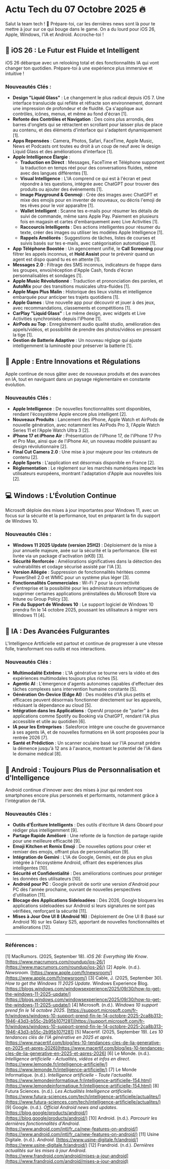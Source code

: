 # Actu Tech du 07 Octobre 2025 🔥

Salut la team tech ! 🚀 Prépare-toi, car les dernières news sont là pour te mettre à jour sur ce qui bouge dans le game. On a du lourd pour iOS 26, Apple, Windows, l'IA et Android. Accroche-toi !

## 📱 iOS 26 : Le Futur est Fluide et Intelligent

iOS 26 débarque avec un relooking total et des fonctionnalités IA qui vont changer ton quotidien. Prépare-toi à une expérience plus immersive et intuitive !

### Nouveautés Clés :

*   **Design "Liquid Glass"** : Le changement le plus radical depuis iOS 7. Une interface translucide qui reflète et réfracte son environnement, donnant une impression de profondeur et de fluidité. Ça s'applique aux contrôles, icônes, menus, et même au fond d'écran [1].
*   **Refonte des Contrôles et Navigation** : Des coins plus arrondis, des barres d'onglets qui se rétractent en scrollant pour laisser plus de place au contenu, et des éléments d'interface qui s'adaptent dynamiquement [1].
*   **Apps Repensées** : Camera, Photos, Safari, FaceTime, Apple Music, News et Podcasts ont toutes eu droit à un coup de neuf avec le design Liquid Glass et des améliorations d'interface [1].
*   **Apple Intelligence Élargie** :
    *   **Traduction en Direct** : Messages, FaceTime et Téléphone supportent la traduction en temps réel pour des conversations fluides, même avec des langues différentes [1].
    *   **Visual Intelligence** : L'IA comprend ce qui est à l'écran et peut répondre à tes questions, intégrée avec ChatGPT pour trouver des produits ou ajouter des événements [1].
    *   **Image Playground & Genmoji** : Crée des images avec ChatGPT et mixe des emojis pour en inventer de nouveaux, ou décris l'emoji de tes rêves pour le voir apparaître [1].
    *   **Wallet Intelligent** : Scanne tes e-mails pour résumer les détails de suivi de commande, même sans Apple Pay. Paiement en plusieurs fois en magasin et cartes d'embarquement avec Live Activities [1].
    *   **Raccourcis Intelligents** : Des actions intelligentes pour résumer du texte, créer des images ou utiliser les modèles Apple Intelligence [1].
    *   **Rappels Améliorés** : Suggestions de tâches, listes de courses et suivis basés sur tes e-mails, avec catégorisation automatique [1].
*   **App Téléphone Boostée** : Un agencement unifié, le **Call Screening** pour filtrer les appels inconnus, et **Hold Assist** pour te prévenir quand un agent est dispo quand tu es en attente [1].
*   **Messages 2.0** : Filtrage des SMS inconnus, indicateurs de frappe dans les groupes, envoi/réception d'Apple Cash, fonds d'écran personnalisables et sondages [1].
*   **Apple Music Révolutionné** : Traduction et prononciation des paroles, et **AutoMix** pour des transitions musicales ultra-fluides [1].
*   **Apple Maps Plus Malin** : Historique des lieux visités et intelligence embarquée pour anticiper tes trajets quotidiens [1].
*   **Apple Games** : Une nouvelle app pour découvrir et jouer à des jeux, avec recommandations, classements et compétitions [1].
*   **CarPlay "Liquid Glass"** : Le même design, avec widgets et Live Activities synchronisés depuis l'iPhone [1].
*   **AirPods au Top** : Enregistrement audio qualité studio, amélioration des appels/vidéos, et possibilité de prendre des photos/vidéos en pressant la tige [1].
*   **Gestion de Batterie Adaptive** : Un nouveau réglage qui ajuste intelligemment la luminosité pour préserver la batterie [1].

## 🍎 Apple : Entre Innovations et Régulations

Apple continue de nous gâter avec de nouveaux produits et des avancées en IA, tout en naviguant dans un paysage réglementaire en constante évolution.

### Nouveautés Clés :

*   **Apple Intelligence** : De nouvelles fonctionnalités sont disponibles, rendant l'écosystème Apple encore plus intelligent [2].
*   **Nouveaux Produits** : Lancement des iPhone, Apple Watch et AirPods de nouvelle génération, avec notamment les AirPods Pro 3, l'Apple Watch Series 11 et l'Apple Watch Ultra 3 [2].
*   **iPhone 17 et iPhone Air** : Présentation de l'iPhone 17, de l'iPhone 17 Pro et Pro Max, ainsi que de l'iPhone Air, un nouveau modèle puissant au design révolutionnaire [2].
*   **Final Cut Camera 2.0** : Une mise à jour majeure pour les créateurs de contenu [2].
*   **Apple Sports** : L'application est désormais disponible en France [2].
*   **Réglementation** : Le règlement sur les marchés numériques impacte les utilisateurs européens, montrant l'adaptation d'Apple aux nouvelles lois [2].

## 💻 Windows : L'Évolution Continue

Microsoft déploie des mises à jour importantes pour Windows 11, avec un focus sur la sécurité et la performance, tout en préparant la fin du support de Windows 10.

### Nouveautés Clés :

*   **Windows 11 2025 Update (version 25H2)** : Déploiement de la mise à jour annuelle majeure, axée sur la sécurité et la performance. Elle est livrée via un package d'activation (eKB) [3].
*   **Sécurité Renforcée** : Améliorations significatives dans la détection des vulnérabilités et codage sécurisé assisté par l'IA [3].
*   **Version Allégée** : Suppression de fonctionnalités héritées comme PowerShell 2.0 et WMIC pour un système plus léger [3].
*   **Fonctionnalités Commerciales** : Wi-Fi 7 pour la connectivité d'entreprise et la possibilité pour les administrateurs informatiques de supprimer certaines applications préinstallées du Microsoft Store via Intune ou Group Policy [3].
*   **Fin du Support de Windows 10** : Le support logiciel de Windows 10 prendra fin le 14 octobre 2025, poussant les utilisateurs à migrer vers Windows 11 [4].

## 🧠 IA : Des Avancées Fulgurantes

L'Intelligence Artificielle est partout et continue de progresser à une vitesse folle, transformant nos outils et nos interactions.

### Nouveautés Clés :

*   **Multimodalité Extrême** : L'IA générative se tourne vers la vidéo et des expériences multimodales toujours plus riches [5].
*   **Agentic AI** : L'émergence d'agents autonomes capables d'effectuer des tâches complexes sans intervention humaine constante [5].
*   **Génération On-Device (Edge AI)** : Des modèles d'IA plus petits et efficaces peuvent désormais fonctionner directement sur les appareils, réduisant la dépendance au cloud [5].
*   **Intégration dans les Applications** : OpenAI propose de "parler" à des applications comme Spotify ou Booking via ChatGPT, rendant l'IA plus accessible et utile au quotidien [6].
*   **IA pour les Entreprises** : Salesforce intègre une couche de gouvernance à ses agents IA, et de nouvelles formations en IA sont proposées pour la rentrée 2026 [7].
*   **Santé et Prédiction** : Un scanner oculaire basé sur l'IA pourrait prédire la démence jusqu'à 12 ans à l'avance, montrant le potentiel de l'IA dans le domaine médical [8].

## 🤖 Android : Toujours Plus de Personnalisation et d'Intelligence

Android continue d'innover avec des mises à jour qui rendent nos smartphones encore plus personnels et performants, notamment grâce à l'intégration de l'IA.

### Nouveautés Clés :

*   **Outils d'Écriture Intelligents** : Des outils d'écriture IA dans Gboard pour rédiger plus intelligemment [9].
*   **Partage Rapide Amélioré** : Une refonte de la fonction de partage rapide pour une meilleure efficacité [9].
*   **Emoji Kitchen et Remix Emoji** : De nouvelles options pour créer et remixer des emojis, offrant plus de personnalisation [9].
*   **Intégration de Gemini** : L'IA de Google, Gemini, est de plus en plus intégrée à l'écosystème Android, offrant des expériences plus intelligentes [10].
*   **Sécurité et Confidentialité** : Des améliorations continues pour protéger les données des utilisateurs [10].
*   **Android pour PC** : Google prévoit de sortir une version d'Android pour PC dès l'année prochaine, ouvrant de nouvelles perspectives d'utilisation [11].
*   **Blocage des Applications Sideloadées** : Dès 2026, Google bloquera les applications sideloadées sur Android si leurs signatures ne sont pas vérifiées, renforçant la sécurité [11].
*   **Mises à Jour One UI 8 (Android 16)** : Déploiement de One UI 8 (basé sur Android 16) sur les Galaxy S25, apportant de nouvelles fonctionnalités et améliorations [12].

---

### Références :

[1] MacRumors. (2025, September 18). *iOS 26: Everything We Know*. [https://www.macrumors.com/roundup/ios-26/](https://www.macrumors.com/roundup/ios-26/)
[2] Apple. (n.d.). *Newsroom*. [https://www.apple.com/fr/newsroom/](https://www.apple.com/fr/newsroom/)
[3] Cable, J. (2025, September 30). *How to get the Windows 11 2025 Update*. Windows Experience Blog. [https://blogs.windows.com/windowsexperience/2025/09/30/how-to-get-the-windows-11-2025-update/](https://blogs.windows.com/windowsexperience/2025/09/30/how-to-get-the-windows-11-2025-update/)
[4] Microsoft. (n.d.). *Windows 10 support prend fin le 14 octobre 2025*. [https://support.microsoft.com/fr-fr/windows/windows-10-support-prend-fin-le-14-octobre-2025-2ca8b313-1946-43d3-b55c-2b95b107f281](https://support.microsoft.com/fr-fr/windows/windows-10-support-prend-fin-le-14-octobre-2025-2ca8b313-1946-43d3-b55c-2b95b107f281)
[5] Macertif. (2025, September 19). *Les 10 tendances clés de l'IA générative en 2025 et après*. [https://www.macertif.com/blog/les-10-tendances-cles-de-lia-generative-en-2025-et-apres-2026](https://www.macertif.com/blog/les-10-tendances-cles-de-lia-generative-en-2025-et-apres-2026)
[6] Le Monde. (n.d.). *Intelligence artificielle - Actualités, vidéos et infos en direct*. [https://www.lemonde.fr/intelligence-artificielle/](https://www.lemonde.fr/intelligence-artificielle/)
[7] Le Monde Informatique. (n.d.). *Intelligence artificielle - Toute l'actualité*. [https://www.lemondeinformatique.fr/intelligence-artificielle-154.html](https://www.lemondeinformatique.fr/intelligence-artificielle-154.html)
[8] Futura Sciences. (n.d.). *Les Actualités Intelligence artificielle*. [https://www.futura-sciences.com/tech/intelligence-artificielle/actualites/](https://www.futura-sciences.com/tech/intelligence-artificielle/actualites/)
[9] Google. (n.d.). *Official Android news and updates*. [https://blog.google/products/android/](https://blog.google/products/android/)
[10] Android. (n.d.). *Parcourir les dernières fonctionnalités d'Android*. [https://www.android.com/intl/fr_ca/new-features-on-android/](https://www.android.com/intl/fr_ca/new-features-on-android/)
[11] Usine Digitale. (n.d.). *Android*. [https://www.usine-digitale.fr/android/](https://www.usine-digitale.fr/android/)
[12] Frandroid. (n.d.). *Dernières actualités sur les mises à jour Android*. [https://www.frandroid.com/android/mises-a-jour-android](https://www.frandroid.com/android/mises-a-jour-android)

